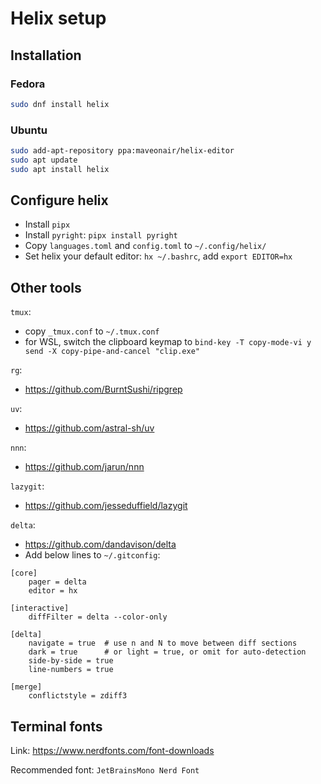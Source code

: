 # Helix setup

## Installation

### Fedora
```bash
sudo dnf install helix
```

### Ubuntu
```bash
sudo add-apt-repository ppa:maveonair/helix-editor
sudo apt update
sudo apt install helix
```

## Configure helix
- Install `pipx`
- Install `pyright`: `pipx install pyright`
- Copy `languages.toml` and `config.toml` to `~/.config/helix/`
- Set helix your default editor: `hx ~/.bashrc`, add `export EDITOR=hx`

## Other tools
`tmux`:
- copy `_tmux.conf` to `~/.tmux.conf`
- for WSL, switch the clipboard keymap to `bind-key -T copy-mode-vi y send -X copy-pipe-and-cancel "clip.exe"`

`rg`:
- https://github.com/BurntSushi/ripgrep

`uv`:
- https://github.com/astral-sh/uv

`nnn`:
- https://github.com/jarun/nnn

`lazygit`:
- https://github.com/jesseduffield/lazygit

`delta`:
- https://github.com/dandavison/delta
- Add below lines to `~/.gitconfig`:
```
[core]
    pager = delta
    editor = hx

[interactive]
    diffFilter = delta --color-only

[delta]
    navigate = true  # use n and N to move between diff sections
    dark = true      # or light = true, or omit for auto-detection
    side-by-side = true
    line-numbers = true

[merge]
    conflictstyle = zdiff3  
```

## Terminal fonts

Link: https://www.nerdfonts.com/font-downloads

Recommended font: `JetBrainsMono Nerd Font`
